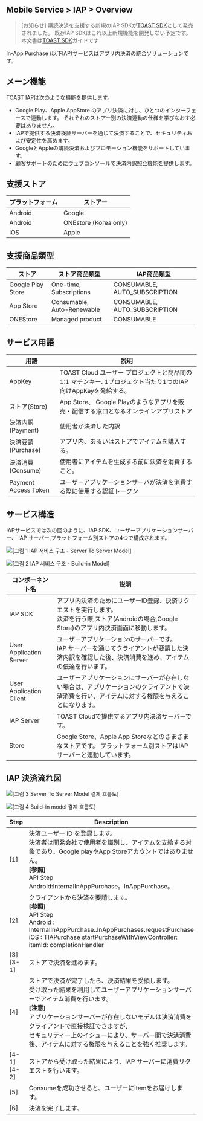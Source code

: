 ## Mobile Service > IAP > Overview

> [お知らせ]
> 購読決済を支援する新規のIAP SDKが[TOAST SDK](http://docs.toast.com/ko/TOAST/ko/toast-sdk/overview/)として発売されました。
> 既存IAP SDKはこれ以上新規機能を開発しない予定です。
> 本文書は[TOAST SDK](http://docs.toast.com/ko/TOAST/ko/toast-sdk/overview/)ガイドです


In-App Purchase (以下IAP)サービスはアプリ内決済の統合ソリューションです。


## メーン機能

TOAST IAPは次のような機能を提供します。

* Google Play、Apple AppStore のアプリ決済に対し、ひとつのインターフェースで連動します。
それぞれのストアー別の決済連動の仕様を学びなおす必要はありません。
* IAPで提供する決済検証サーバーを通じて決済することで、セキュリティおよび安定性を高めます。
* GoogleとAppleの購読決済およびプロモーション機能をサポートしています。
* 顧客サポートのためにウェブコンソールで決済内訳照会機能を提供します。

## 支援ストア

| プラットフォーム | ストアー |
| --- | --- |
| Android | Google |
| Android | ONEstore (Korea only)|
| iOS | Apple |

## 支援商品類型

| ストア | ストア商品類型| IAP商品類型|    
|---|---|---|
| Google Play Store| One-time, Subscriptions | CONSUMABLE, AUTO_SUBSCRIPTION |
| App Store| Consumable, Auto-Renewable | CONSUMABLE, AUTO_SUBSCRIPTION |
| ONEStore|	Managed product | CONSUMABLE|

## サービス用語

| 用語 | 説明 |
| --- | --- |
| AppKey | TOAST Cloud ユーザー プロジェクトと商品間の1:1 マチンキー. 1プロジェクト当たり1つのIAP向けAppKeyを発給する。 |
| ストア(Store) | App Store、 Google Playのようなアプリを販売・配信する窓口となるオンラインアプリストア |
| 決済内訳(Payment) | 使用者が決済した内訳 |
| 決済要請(Purchase) | アプリ内、あるいはストアでアイテムを購入する。 |
| 決済消費(Consume) | 使用者にアイテムを生成する前に決済を消費すること。 |
| Payment Access Token | ユーザーアプリケーションサーバが決済を消費する際に使用する認証トークン |

## サービス構造

IAPサービスでは次の図のように、IAP SDK、ユーザーアプリケーションサーバー、 IAP サーバー,プラットフォーム別ストアの4つで構成されます。

![[그림 1 IAP 서비스 구조 - Server To Server Model]](http://static.toastoven.net/prod_iap/iap_n_1.png)


![[그림 2 IAP 서비스 구조 - Build-in Model]](http://static.toastoven.net/prod_iap/iap_n_23.png)


| コンポーネント名 | 説明 |
| ----- | --- |
| IAP SDK | アプリ内決済のためにユーザーID登録、決済リクエストを実行します。 <br> 決済を行う際,ストア(Androidの場合,Google Store)のアプリ内決済画面に移動します。 |
| User Application Server | ユーザーアプリケーションのサーバーです。 <br> IAP サーバーを通じてクライアントが要請した決済内訳を確認した後、決済消費を進め、アイテムの伝達を行います。 |
| User Application Client | ユーザーアプリケーションにサーバーが存在しない場合は、アプリケーションのクライアントで決済消費を行い、アイテムに対する権限を与えることになります。 |
| IAP Server | TOAST Cloudで提供するアプリ内決済サーバーです。|
| Store | Google Store、Apple App Storeなどのさまざまなストアです。 プラットフォーム別ストアはIAPサーバーと連動しています。 |


## IAP 決済流れ図


![[그림 3 Server To Server Model 결제 흐름도]](http://static.toastoven.net/prod_iap/iap_n_28.png)


![[그림 4 Build-in model 결제 흐름도]](http://static.toastoven.net/prod_iap/iap_n_29.png)


| Step | Description |
| ---------- | ----------- |
| [1] | 決済ユーザー ID を登録します。 <br>決済者は開発会社で使用者を識別し、アイテムを支給する対象であり、Google playやApp Storeアカウントではありません。<br>**[参照]**<br>API Step<br>Android:InternalInAppPurchase。InAppPurchase。 |
| [2] | クライアントから決済を要請します。<br>**[参照]** <br>API Step<br>Android : InternalInAppPurchase..InAppPurchases.requestPurchase<br>iOS : TIAPurchase startPurchaseWithViewController: itemId: completionHandler |
| [3]<br>[3-1] | ストアで決済を進めます。 |
| [4] | ストアで決済が完了したら、決済結果を受領します。<br> 受け取った結果を利用してユーザーアプリケーションサーバーでアイテム消費を行います。<br>**[注意]** <br>アプリケーションサーバーが存在しないモデルは決済消費をクライアントで直接検証できますが、 <br/> セキュリティー上のイシューにより、サーバー間で決済消費後、アイテムに対する権限を与えることを強く推奨します。 |
| [4-1]<br>[4-2] | ストアから受け取った結果により、IAP サーバーに消費リクエストを行います。 |
| [5] | Consumeを成功させると、ユーザーにitemをお届けします。 |
| [6] | 決済を完了します。 |
